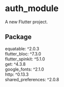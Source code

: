 # auth_module

A new Flutter project.

## Package
  equatable: ^2.0.3 <br />
  flutter_bloc: ^7.3.0<br />
  flutter_spinkit: ^5.1.0<br />
  get: ^4.3.8<br />
  google_fonts: ^2.1.0<br />
  http: ^0.13.3<br />
  shared_preferences: ^2.0.8

